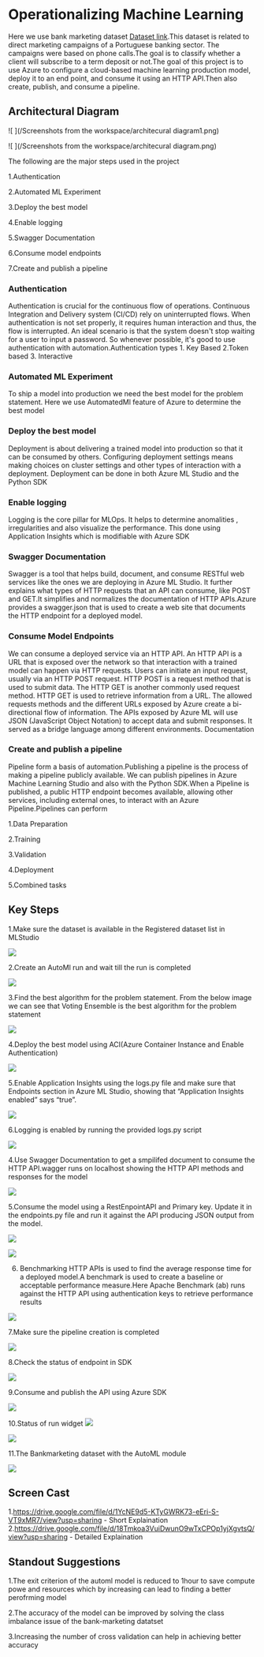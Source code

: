 
# Operationalizing Machine Learning

Here we use bank marketing dataset [Dataset link](https://automlsamplenotebookdata.blob.core.windows.net/automl-sample-notebook-data/bankmarketing_train.csv).This dataset is related to direct marketing campaigns of a Portuguese banking sector. The campaigns were based on phone calls.The goal is to classify whether a client will subscribe to a term deposit or not.The goal of this project is to use Azure to configure a cloud-based machine learning production model, deploy it to an end point, and consume it using an HTTP API.Then also create, publish, and consume a pipeline.

## Architectural Diagram

![ ](/Screenshots from the workspace/architecural diagram1.png)

![ ](/Screenshots from the workspace/architecural diagram.png)

The following are the major steps used in the project

1.Authentication

2.Automated ML Experiment

3.Deploy the best model

4.Enable logging

5.Swagger Documentation

6.Consume model endpoints

7.Create and publish a pipeline

### Authentication

Authentication is crucial for the continuous flow of operations. Continuous Integration and Delivery system (CI/CD) rely on uninterrupted flows. When authentication is not set properly, it requires human interaction and thus, the flow is interrupted. An ideal scenario is that the system doesn't stop waiting for a user to input a password. So whenever possible, it's good to use authentication with automation.Authentication types 1. Key Based 2.Token based 3. Interactive

### Automated ML Experiment

To ship a model into production we need the best model for the problem statement. Here we use AutomatedMl feature of Azure to determine the best model 

### Deploy the best model

Deployment is about delivering a trained model into production so that it can be consumed by others. Configuring deployment settings means making choices on cluster settings and other types of interaction with a deployment. Deployment can be done in both Azure ML Studio and the Python SDK 

### Enable logging

Logging is the core pillar for MLOps. It helps to determine anomalities , irregularities and also visualize the performance. This done using Application Insights which is modifiable with Azure SDK

### Swagger Documentation

Swagger is a tool that helps build, document, and consume RESTful web services like the ones we are deploying in Azure ML Studio. It further explains what types of HTTP requests that an API can consume, like POST and GET.It simplifies and normalizes the documentation of HTTP APIs.Azure provides a swagger.json that is used to create a web site that documents the HTTP endpoint for a deployed model.

### Consume Model Endpoints

We can consume a deployed service via an HTTP API. An HTTP API is a URL that is exposed over the network so that interaction with a trained model can happen via HTTP requests.
Users can initiate an input request, usually via an HTTP POST request. HTTP POST is a request method that is used to submit data. The HTTP GET is another commonly used request method. HTTP GET is used to retrieve information from a URL. The allowed requests methods and the different URLs exposed by Azure create a bi-directional flow of information.
The APIs exposed by Azure ML will use JSON (JavaScript Object Notation) to accept data and submit responses. It served as a bridge language among different environments.
Documentation


### Create and publish a pipeline

Pipeline form a basis of automation.Publishing a pipeline is the process of making a pipeline publicly available. We can publish pipelines in Azure Machine Learning Studio and also  with the Python SDK.When a Pipeline is published, a public HTTP endpoint becomes available, allowing other services, including external ones, to interact with an Azure Pipeline.Pipelines can perform  

1.Data Preparation

2.Training 

3.Validation

4.Deployment

5.Combined tasks



## Key Steps
1.Make sure the dataset is available in the Registered dataset list in MLStudio

![](https://github.com/AarthiAlagammai/Operationalizing-Machine-Learning-using-Azure/blob/master/Required%20Screenshots%20for%20the%20project/Registereddataset2.PNG)

2.Create an AutoMl run and wait till the run is completed

![](https://github.com/AarthiAlagammai/Operationalizing-Machine-Learning-using-Azure/blob/master/Required%20Screenshots%20for%20the%20project/automl_completed.PNG)

3.Find the best algorithm for the problem statement. From the below image we can see that Voting Ensemble is the best algorithm for the problem statement 

![](https://github.com/AarthiAlagammai/Operationalizing-Machine-Learning-using-Azure/blob/master/Screenshots%20from%20the%20workspace/automl%20best%20model.PNG)


4.Deploy the best model using ACI(Azure Container Instance and Enable Authentication)

![](https://github.com/AarthiAlagammai/Operationalizing-Machine-Learning-using-Azure/blob/master/Screenshots%20from%20the%20workspace/successful-deployment.PNG)


5.Enable Application Insights using the logs.py file and make sure that Endpoints section in Azure ML Studio, showing that “Application Insights enabled” says “true”.

![](https://github.com/AarthiAlagammai/Operationalizing-Machine-Learning-using-Azure/blob/master/Screenshots%20from%20the%20workspace/appinights_enabled1.PNG)

6.Logging is enabled by running the provided logs.py script

![](https://github.com/AarthiAlagammai/Operationalizing-Machine-Learning-using-Azure/blob/master/Screenshots%20from%20the%20workspace/appinsights-enabled.PNG)


4.Use Swagger Documentation to get a smpilifed document to consume the HTTP API.wagger runs on localhost showing the HTTP API methods and responses for the model

![](https://github.com/AarthiAlagammai/Operationalizing-Machine-Learning-using-Azure/blob/master/Screenshots%20from%20the%20workspace/swagger_bank_marketing_post1.PNG)


5.Consume the model using a RestEnpointAPI and Primary key. Update it in the endpoints.py file and run it against the API producing JSON output from the model.

![](https://github.com/AarthiAlagammai/Operationalizing-Machine-Learning-using-Azure/blob/master/Screenshots%20from%20the%20workspace/endpoint_consume1.PNG)

![](https://github.com/AarthiAlagammai/Operationalizing-Machine-Learning-using-Azure/blob/master/Screenshots%20from%20the%20workspace/endpoint_consume2.PNG)


6. Benchmarking HTTP APIs is used to find the average response time for a deployed model.A benchmark is used to create a baseline or acceptable performance measure.Here Apache Benchmark (ab) runs against the HTTP API using authentication keys to retrieve performance results

![](https://github.com/AarthiAlagammai/Operationalizing-Machine-Learning-using-Azure/blob/master/Screenshots%20from%20the%20workspace/bench3.PNG)

7.Make sure the pipeline creation is completed

![](https://github.com/AarthiAlagammai/Operationalizing-Machine-Learning-using-Azure/blob/master/Required%20Screenshots%20for%20the%20project/completed_status.PNG)

8.Check the status of endpoint in SDK 

![](https://github.com/AarthiAlagammai/Operationalizing-Machine-Learning-using-Azure/blob/master/Required%20Screenshots%20for%20the%20project/active_endpoint.PNG)


9.Consume and publish the API using Azure SDK

![](https://github.com/AarthiAlagammai/Operationalizing-Machine-Learning-using-Azure/blob/master/Screenshots%20from%20the%20workspace/pipeline_endpoint.PNG)

10.Status of run widget
![](https://github.com/AarthiAlagammai/Operationalizing-Machine-Learning-using-Azure/blob/master/Required%20Screenshots%20for%20the%20project/run_widget3.PNG)

![](https://github.com/AarthiAlagammai/Operationalizing-Machine-Learning-using-Azure/blob/master/Required%20Screenshots%20for%20the%20project/run_widget4.PNG)

11.The Bankmarketing dataset with the AutoML module

![](https://github.com/AarthiAlagammai/Operationalizing-Machine-Learning-using-Azure/blob/master/Required%20Screenshots%20for%20the%20project/pipeline_automl.PNG)


## Screen Cast

1.https://drive.google.com/file/d/1YcNE9d5-KTyGWRK73-eEri-S-VT9xMR7/view?usp=sharing - Short Explaination
2.https://drive.google.com/file/d/18Tmkoa3VuiDwunO9wTxCPOp1yjXgvtsQ/view?usp=sharing - Detailed Explaination


## Standout Suggestions
1.The exit criterion of the automl model is reduced to 1hour to save compute powe and resources which by increasing can lead to finding a better perofrming model

2.The accuracy of the model can be improved by solving the class imbalance issue of the bank-marketing datatset

3.Increasing the  number of cross validation can help in achieving better accuracy

